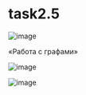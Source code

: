 # task2.5

![image](https://github.com/4rgentum/task2.5/assets/119742864/d7f0643f-82c0-4888-ac4f-98ec36a36d45)


«Работа с графами»

![image](https://github.com/4rgentum/task2.5/assets/119742864/232878f6-315c-4e7c-87c5-5f9411ce73ae)

![image](https://github.com/4rgentum/task2.5/assets/119742864/82590384-9945-4b10-bb0f-02779421ecbf)
